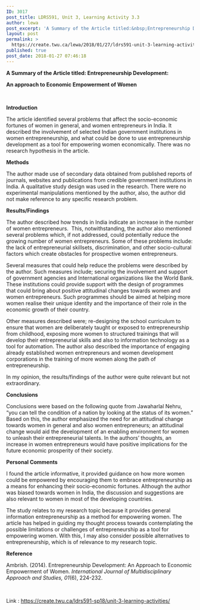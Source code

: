 ```yaml
---
ID: 3017
post_title: LDRS591, Unit 3, Learning Activity 3.3
author: lewa
post_excerpt: 'A Summary of the Article titled:&nbsp;Entrepreneurship Development:&nbsp; An approach to Economic Empowerment of Women &nbsp; Introduction The article identified several problems that affect the socio-economic fortunes of women in general, and women entrepreneurs in India. It described the involvement of selected Indian government institutions in women entrepreneurship, and what could be done to use entrepreneurship [&hellip;]'
layout: post
permalink: >
  https://create.twu.ca/lewa/2018/01/27/ldrs591-unit-3-learning-activity-3-3/
published: true
post_date: 2018-01-27 07:46:18
---
```

<strong>A Summary of the Article titled: </strong><strong>Entrepreneurship Development: </strong>

<strong>An approach to Economic Empowerment of Women</strong>

<strong> </strong>

<strong>Introduction</strong>

The article identified several problems that affect the socio-economic fortunes of women in general, and women entrepreneurs in India. It described the involvement of selected Indian government institutions in women entrepreneurship, and what could be done to use entrepreneurship development as a tool for empowering women economically. There was no research hypothesis in the article.

<strong>Methods</strong>

The author made use of secondary data obtained from published reports of journals, websites and publications from credible government institutions in India. A qualitative study design was used in the research. There were no experimental manipulations mentioned by the author, also, the author did not make reference to any specific research problem.

<strong>Results/Findings</strong>

The author described how trends in India indicate an increase in the number of women entrepreneurs.  This, notwithstanding, the author also mentioned several problems which, if not addressed, could potentially reduce the growing number of women entrepreneurs. Some of these problems include: the lack of entrepreneurial skillsets, discrimination, and other socio-cultural factors which create obstacles for prospective women entrepreneurs.

Several measures that could help reduce the problems were described by the author. Such measures include; securing the involvement and support of government agencies and International organizations like the World Bank. These institutions could provide support with the design of programmes that could bring about positive attitudinal changes towards women and women entrepreneurs. Such programmes should be aimed at helping more women realise their unique identity and the importance of their role in the economic growth of their country.

Other measures described were; re-designing the school curriculum to ensure that women are deliberately taught or exposed to entrepreneurship from childhood, exposing more women to structured trainings that will develop their entrepreneurial skills and also to information technology as a tool for automation. The author also described the importance of engaging already established women entrepreneurs and women development corporations in the training of more women along the path of entrepreneurship.

In my opinion, the results/findings of the author were quite relevant but not extraordinary.

<strong>Conclusions</strong>

Conclusions were based on the following quote from Jawaharlal Nehru, “you can tell the condition of a nation by looking at the status of its women.” Based on this, the author emphasized the need for an attitudinal change towards women in general and also women entrepreneurs; an attitudinal change would aid the development of an enabling environment for women to unleash their entrepreneurial talents. In the authors’ thoughts, an increase in women entrepreneurs would have positive implications for the future economic prosperity of their society.

<strong>Personal Comments</strong>

I found the article informative, it provided guidance on how more women could be empowered by encouraging them to embrace entrepreneurship as a means for enhancing their socio-economic fortunes. Although the author was biased towards women in India, the discussion and suggestions are also relevant to women in most of the developing countries.

The study relates to my research topic because it provides general information entrepreneurship as a method for empowering women. The article has helped in guiding my thought process towards contemplating the possible limitations or challenges of entrepreneurship as a tool for empowering women. With this, I may also consider possible alternatives to entrepreneurship, which is of relevance to my research topic.

<strong>Reference</strong>

Ambrish. (2014). Entrepreneurship Development: An Approach to Economic Empowerment of Women. <em>International Journal of Multidisciplinary Approach and Studies, 01</em>(6), 224-232.

&nbsp;

Link : https://create.twu.ca/ldrs591-sp18/unit-3-learning-activities/